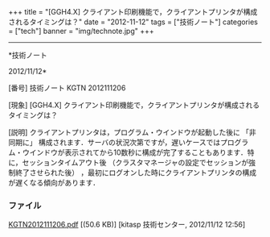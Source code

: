 ﻿+++
title = "[GGH4.X] クライアント印刷機能で，クライアントプリンタが構成されるタイミングは？"
date = "2012-11-12"
tags = ["技術ノート"]
categories = ["tech"]
banner = "img/technote.jpg"
+++

-----------------------------------------------------------------------------------------------------------------------------

*技術ノート

2012/11/12*


[番号]
技術ノート KGTN 2012111206

[現象]
[GGH4.X]
クライアント印刷機能で，クライアントプリンタが構成されるタイミングは？

[説明]
クライアントプリンタは，プログラム・ウインドウが起動した後に
「非同期に」
構成されます．サーバの状況次第ですが，遅いケースではプログラム・ウインドウが表示されてから10数秒に構成が完了することもあります．特に，セッションタイムアウト後
（クラスタマネージャの設定でセッションが強制終了させられた後）
，最初にログオンした時にクライアントプリンタの構成が遅くなる傾向があります．


### ファイル

 
 


[KGTN2012111206.pdf](http://techreport.kitasp.net/attachments/download/1113/KGTN2012111206.pdf)
 [(50.6 KB)] [kitasp 技術センター, 2012/11/12
12:56]


 


 

